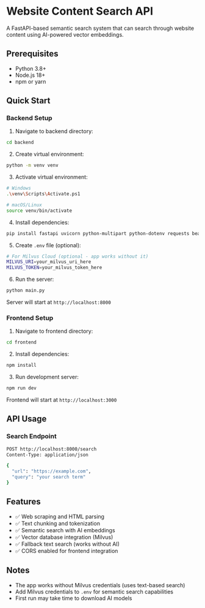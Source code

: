 # Website Content Search API

A FastAPI-based semantic search system that can search through website content using AI-powered vector embeddings.

## Prerequisites

- Python 3.8+
- Node.js 18+
- npm or yarn

## Quick Start

### Backend Setup

1. Navigate to backend directory:
```bash
cd backend
```

2. Create virtual environment:
```bash
python -m venv venv
```

3. Activate virtual environment:
```bash
# Windows
.\venv\Scripts\Activate.ps1

# macOS/Linux
source venv/bin/activate
```

4. Install dependencies:
```bash
pip install fastapi uvicorn python-multipart python-dotenv requests beautifulsoup4 nltk pymilvus sentence-transformers
```

5. Create `.env` file (optional):
```bash
# For Milvus Cloud (optional - app works without it)
MILVUS_URI=your_milvus_uri_here
MILVUS_TOKEN=your_milvus_token_here
```

6. Run the server:
```bash
python main.py
```

Server will start at `http://localhost:8000`

### Frontend Setup

1. Navigate to frontend directory:
```bash
cd frontend
```

2. Install dependencies:
```bash
npm install
```

3. Run development server:
```bash
npm run dev
```

Frontend will start at `http://localhost:3000`

## API Usage

### Search Endpoint
```bash
POST http://localhost:8000/search
Content-Type: application/json

{
  "url": "https://example.com",
  "query": "your search term"
}
```

## Features

- ✅ Web scraping and HTML parsing
- ✅ Text chunking and tokenization
- ✅ Semantic search with AI embeddings
- ✅ Vector database integration (Milvus)
- ✅ Fallback text search (works without AI)
- ✅ CORS enabled for frontend integration

## Notes

- The app works without Milvus credentials (uses text-based search)
- Add Milvus credentials to `.env` for semantic search capabilities
- First run may take time to download AI models
